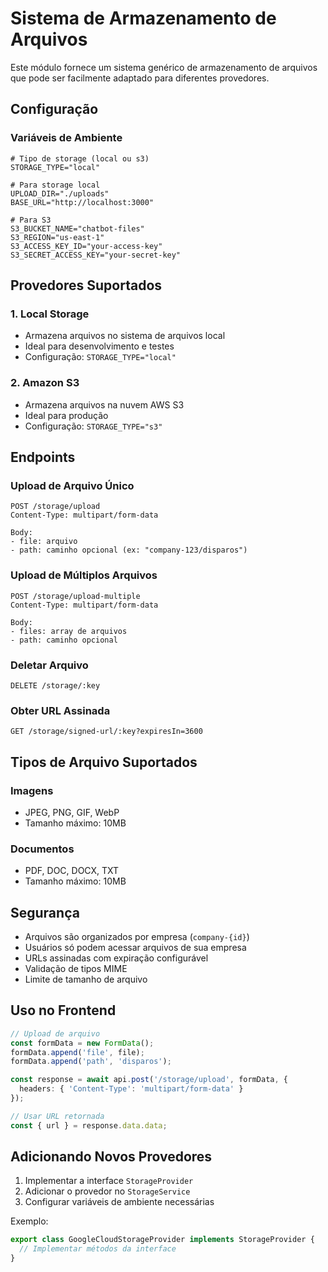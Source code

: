 # Sistema de Armazenamento de Arquivos

Este módulo fornece um sistema genérico de armazenamento de arquivos que pode ser facilmente adaptado para diferentes provedores.

## Configuração

### Variáveis de Ambiente

```env
# Tipo de storage (local ou s3)
STORAGE_TYPE="local"

# Para storage local
UPLOAD_DIR="./uploads"
BASE_URL="http://localhost:3000"

# Para S3
S3_BUCKET_NAME="chatbot-files"
S3_REGION="us-east-1"
S3_ACCESS_KEY_ID="your-access-key"
S3_SECRET_ACCESS_KEY="your-secret-key"
```

## Provedores Suportados

### 1. Local Storage
- Armazena arquivos no sistema de arquivos local
- Ideal para desenvolvimento e testes
- Configuração: `STORAGE_TYPE="local"`

### 2. Amazon S3
- Armazena arquivos na nuvem AWS S3
- Ideal para produção
- Configuração: `STORAGE_TYPE="s3"`

## Endpoints

### Upload de Arquivo Único
```
POST /storage/upload
Content-Type: multipart/form-data

Body:
- file: arquivo
- path: caminho opcional (ex: "company-123/disparos")
```

### Upload de Múltiplos Arquivos
```
POST /storage/upload-multiple
Content-Type: multipart/form-data

Body:
- files: array de arquivos
- path: caminho opcional
```

### Deletar Arquivo
```
DELETE /storage/:key
```

### Obter URL Assinada
```
GET /storage/signed-url/:key?expiresIn=3600
```

## Tipos de Arquivo Suportados

### Imagens
- JPEG, PNG, GIF, WebP
- Tamanho máximo: 10MB

### Documentos
- PDF, DOC, DOCX, TXT
- Tamanho máximo: 10MB

## Segurança

- Arquivos são organizados por empresa (`company-{id}`)
- Usuários só podem acessar arquivos de sua empresa
- URLs assinadas com expiração configurável
- Validação de tipos MIME
- Limite de tamanho de arquivo

## Uso no Frontend

```typescript
// Upload de arquivo
const formData = new FormData();
formData.append('file', file);
formData.append('path', 'disparos');

const response = await api.post('/storage/upload', formData, {
  headers: { 'Content-Type': 'multipart/form-data' }
});

// Usar URL retornada
const { url } = response.data.data;
```

## Adicionando Novos Provedores

1. Implementar a interface `StorageProvider`
2. Adicionar o provedor no `StorageService`
3. Configurar variáveis de ambiente necessárias

Exemplo:
```typescript
export class GoogleCloudStorageProvider implements StorageProvider {
  // Implementar métodos da interface
}
```

